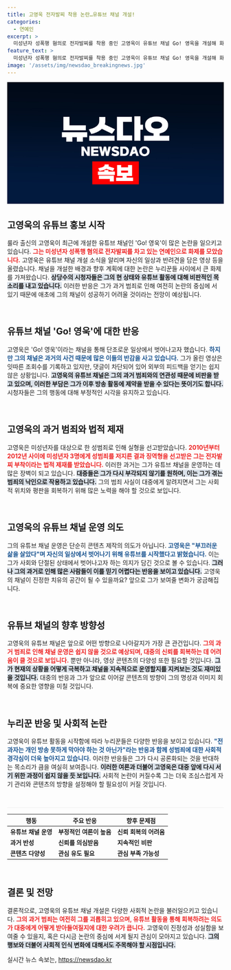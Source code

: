 ```yaml
---
title: 고영욱 전자발찌 착용 논란…유튜브 채널 개설!
categories:
  - 연예인
excerpt: >
  미성년자 성폭행 혐의로 전자발찌를 착용 중인 고영욱이 유튜브 채널 Go! 영욱을 개설해 화제다. 과거의 죄를 반성하겠다던 그의 선택에 누리꾼들은 분노하며 격렬한 반응을 보이고 있다.
feature_text: >
  미성년자 성폭행 혐의로 전자발찌를 착용 중인 고영욱이 유튜브 채널 Go! 영욱을 개설해 화제다. 과거의 죄를 반성하겠다던 그의 선택에 누리꾼들은 분노하며 격렬한 반응을 보이고 있다.
image: '/assets/img/newsdao_breakingnews.jpg'
---
```


<p><img src="/assets/img/newsdao_breakingnews.jpg" alt="firstkoreanews 속보" /></p>

<h2 data-ke-size="size26">고영욱의 유튜브 홍보 시작</h2>

<p data-ke-size="size16">룰라 출신의 고영욱이 최근에 개설한 유튜브 채널인 'Go! 영욱'이 많은 논란을 일으키고 있습니다. <b><span style="color: #ee2323;">그는 미성년자 성폭행 혐의로 전자발찌를 차고 있는 연예인으로 화제를 모았습니다.</span></b> 고영욱은 유튜브 채널 개설 소식을 알리며 자신의 일상과 반려견을 담은 영상 등을 올렸습니다. 채널을 개설한 배경과 향후 계획에 대한 논란은 누리꾼들 사이에서 큰 화제를 가져왔습니다. <b><span style="background-color: #21538527;">상당수의 시청자들은 그의 현 상태와 유튜브 활동에 대해 비판적인 목소리를 내고 있습니다.</span></b> 이러한 반응은 그가 과거 범죄로 인해 여전히 논란의 중심에 서 있기 때문에 애초에 그의 채널이 성공하기 어려울 것이라는 전망이 예상됩니다.</p>

<p data-ke-size="size16">&nbsp;</p>

<h2 data-ke-size="size26">유튜브 채널 'Go! 영욱'에 대한 반응</h2>

<p data-ke-size="size16">고영욱은 'Go! 영욱'이라는 채널을 통해 단조로운 일상에서 벗어나고자 했습니다. <b><span style="color: #1a5490;">하지만 그의 채널은 과거의 사건 때문에 많은 이들의 반감을 사고 있습니다.</span></b> 그가 올린 영상은 잇따른 조회수를 기록하고 있지만, 댓글이 차단되어 있어 외부의 피드백을 얻기는 쉽지 않은 상황입니다. <b><span style="background-color: #21538527;">고영욱의 유튜브 채널은 그의 과거 범죄와의 연관성 때문에 비판을 받고 있으며, 이러한 부담은 그가 이후 방송 활동에 제약을 받을 수 있다는 뜻이기도 합니다.</span></b> 시청자들은 그의 행동에 대해 부정적인 시각을 유지하고 있습니다.</p>

<p data-ke-size="size16">&nbsp;</p>

<h2 data-ke-size="size26">고영욱의 과거 범죄와 법적 제재</h2>

<p data-ke-size="size16">고영욱은 미성년자를 대상으로 한 성범죄로 인해 실형을 선고받았습니다. <b><span style="color: #ee2323;">2010년부터 2012년 사이에 미성년자 3명에게 성범죄를 저지른 결과 징역형을 선고받은 그는 전자발찌 부착이라는 법적 제재를 받았습니다.</span></b> 이러한 과거는 그가 유튜브 채널을 운영하는 데 많은 장벽이 되고 있습니다. <b><span style="background-color: #21538527;">대중들은 그가 다시 부각되지 않기를 원하며, 이는 그가 겪는 범죄의 낙인으로 작용하고 있습니다.</span></b> 그의 범죄 사실이 대중에게 알려지면서 그는 사회적 위치와 평판을 회복하기 위해 많은 노력을 해야 할 것으로 보입니다.</p>

<p data-ke-size="size16">&nbsp;</p>

<h2 data-ke-size="size26">고영욱의 유튜브 채널 운영 의도</h2>

<p data-ke-size="size16">그의 유튜브 채널 운영은 단순히 콘텐츠 제작의 의도가 아닙니다. <b><span style="color: #1a5490;">고영욱은 "부끄러운 삶을 살았다"며 자신의 일상에서 벗어나기 위해 유튜브를 시작했다고 밝혔습니다.</span></b> 이는 그가 사회와 단절된 상태에서 벗어나고자 하는 의지가 담긴 것으로 볼 수 있습니다. <b><span style="background-color: #21538527;">그러나 그의 과거로 인해 많은 사람들이 이를 믿기 어렵다는 반응을 보이고 있습니다.</span></b> 고영욱의 채널이 진정한 치유의 공간이 될 수 있을까요? 앞으로 그가 보여줄 변화가 궁금해집니다.</p>

<p data-ke-size="size16">&nbsp;</p>

<h2 data-ke-size="size26">유튜브 채널의 향후 방향성</h2>

<p data-ke-size="size16">고영욱의 유튜브 채널은 앞으로 어떤 방향으로 나아갈지가 가장 큰 관건입니다. <b><span style="color: #ee2323;">그의 과거 범죄로 인해 채널 운영은 쉽지 않을 것으로 예상되며, 대중의 신뢰를 회복하는 데 어려움이 클 것으로 보입니다.</span></b> 뿐만 아니라, 영상 콘텐츠의 다양성 또한 필요할 것입니다. <b><span style="background-color: #21538527;">그가 현재의 상황을 어떻게 극복하고 채널을 지속적으로 운영할지를 지켜보는 것도 재미있을 것입니다.</span></b> 대중의 반응과 그가 앞으로 이어갈 콘텐츠의 방향이 그의 명성과 이미지 회복에 중요한 영향을 미칠 것입니다.</p>

<p data-ke-size="size16">&nbsp;</p>

<h2 data-ke-size="size26">누리꾼 반응 및 사회적 논란</h2>

<p data-ke-size="size16">고영욱이 유튜브 활동을 시작함에 따라 누리꾼들은 다양한 반응을 보이고 있습니다. <b><span style="color: #1a5490;">"전과자는 개인 방송 못하게 막아야 하는 것 아닌가"라는 반응과 함께 성범죄에 대한 사회적 경각심이 더욱 높아지고 있습니다.</span></b> 이러한 반응들은 그가 다시 공론화되는 것을 반대하는 목소리가 큼을 여실히 보여줍니다. <b><span style="background-color: #21538527;">이러한 여론과 더불어 고영욱은 대중 앞에 다시 서기 위한 과정이 쉽지 않을 듯 보입니다.</span></b> 사회적 논란이 커질수록 그는 더욱 조심스럽게 자기 관리와 콘텐츠의 방향을 설정해야 할 필요성이 커질 것입니다.</p>

<p data-ke-size="size16">&nbsp;</p>

<hr style="height: 1px; border: none; background-color: #eee;">

<table style="width: 100%;">
    <thead>
        <tr>
            <th>행동</th>
            <th>주요 반응</th>
            <th>향후 문제점</th>
        </tr>
    </thead>
    <tbody>
        <tr>
            <td><b>유튜브 채널 운영</b></td>
            <td><b>부정적인 여론이 높음</b></td>
            <td><b>신뢰 회복의 어려움</b></td>
        </tr>
        <tr>
            <td><b>과거 반성</b></td>
            <td><b>신뢰를 의심받음</b></td>
            <td><b>지속적인 비판</b></td>
        </tr>
        <tr>
            <td><b>콘텐츠 다양성</b></td>
            <td><b>관심 유도 필요</b></td>
            <td><b>관심 부족 가능성</b></td>
        </tr>
    </tbody>
</table>

<p data-ke-size="size16">&nbsp;</p>

<h2 data-ke-size="size26">결론 및 전망</h2>

<p data-ke-size="size16">결론적으로, 고영욱의 유튜브 채널 개설은 다양한 사회적 논란을 불러일으키고 있습니다. <b><span style="color: #ee2323;">그의 과거 범죄는 여전히 그를 괴롭히고 있으며, 유튜브 활동을 통해 회복하려는 의도가 대중에게 어떻게 받아들여질지에 대한 우려가 큽니다.</span></b> 고영욱이 진정성과 성실함을 보여줄 수 있을지, 혹은 다시금 논란의 중심에 서게 될지 관심이 모아지고 있습니다. <b><span style="background-color: #21538527;">그의 행보와 더불어 사회적 인식 변화에 대해서도 주목해야 할 시점입니다.</span></b></p>
실시간 뉴스 속보는, <a href="https://newsdao.kr" rel="dofollow">https://newsdao.kr</a>


